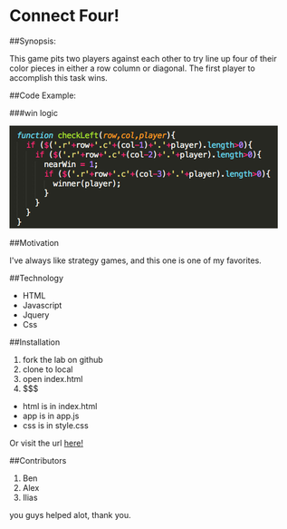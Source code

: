 # Connect Four!

##Synopsis:

 This game pits two players against each other to try line up four of their color pieces in either a row column or diagonal. The first player to accomplish this task wins.

##Code Example:

###win logic

![picture alt](Snippet.png)

##Motivation

 I've always like strategy games, and this one is one of my favorites.


##Technology

 - HTML
 - Javascript
 - Jquery
 - Css

##Installation

1. fork the lab on github
2. clone to local
3. open index.html
4. $$$

 * html is in index.html
 * app is in app.js
 * css is in style.css

Or visit the url [here!](http://exporter-tiger-32220.bitballoon.com/)

##Contributors
 1. Ben
 2. Alex
 3. Ilias

 you guys helped alot, thank you.

